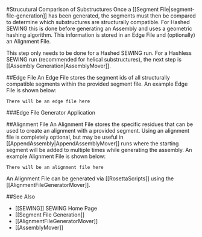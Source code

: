 #Strucutural Comparison of Substructures
Once a [[Segment File|segment-file-generation]] has been generated, the segments must then be compared to determine which substructures are structurally compatible. For Hashed SEWING this is done before generating an Assembly and uses a geometric hashing algorithm. This information is stored in an Edge File and (optionally) an Alignment File.

This step only needs to be done for a Hashed SEWING run. For a Hashless SEWING run (recommended for helical substructures), the next step is [[Assembly Generation|AssemblyMover]].

##Edge File
An Edge File stores the segment ids of all structurally compatible segments within the provided segment file. An example Edge File is shown below:

```
There will be an edge file here
```

###Edge File Generator Application


##Alignment File
An Alignment File stores the specific residues that can be used to create an alignment with a provided segment.  Using an alignment file is completely optional, but may be useful in [[AppendAssembly|AppendAssemblyMover]] runs where the starting segment will be added to multiple times while generating the assembly. An example Alignment File is shown below:

```
There will be an alignment file here
```

An Alignment File can be generated via [[RosettaScripts]] using the [[AlignmentFileGeneratorMover]].



##See Also
* [[SEWING]] SEWING Home Page
* [[Segment File Generation]]
* [[AlignmentFileGeneratorMover]]
* [[AssemblyMover]]